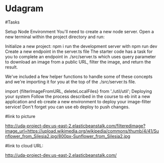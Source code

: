 # Udagram

#Tasks

Setup Node Environment
You'll need to create a new node server. Open a new terminal within the project directory and run:

Initialize a new project: npm i
run the development server with npm run dev
Create a new endpoint in the server.ts file
The starter code has a task for you to complete an endpoint in ./src/server.ts which uses query parameter to download an image from a public URL, filter the image, and return the result.

We've included a few helper functions to handle some of these concepts and we're importing it for you at the top of the ./src/server.ts file.

import {filterImageFromURL, deleteLocalFiles} from './util/util';
Deploying your system
Follow the process described in the course to eb init a new application and eb create a new environment to deploy your image-filter service! Don't forget you can use eb deploy to push changes.

#link to picture

http://uda-project-dev.us-east-2.elasticbeanstalk.com/filteredimage?image_url=https://upload.wikimedia.org/wikipedia/commons/thumb/4/41/Sunflower_from_Silesia2.jpg/800px-Sunflower_from_Silesia2.jpg



#link to cloud URL: 

http://uda-project-dev.us-east-2.elasticbeanstalk.com/
